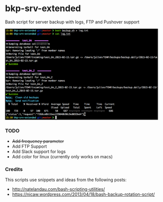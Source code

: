 # bkp-srv-extended
Bash script for server backup with logs, FTP and Pushover support

![Screenshot script execution](/img1.png?raw=true)

### TODO
* ~~Add frequency parameter~~
* Add FTP Support
* Add Slack support for logs
* Add color for linux (currently only works on macs)

### Credits
This scripts use snippets and ideas from the following posts:
* http://natelandau.com/bash-scripting-utilities/
* https://nicaw.wordpress.com/2013/04/18/bash-backup-rotation-script/
